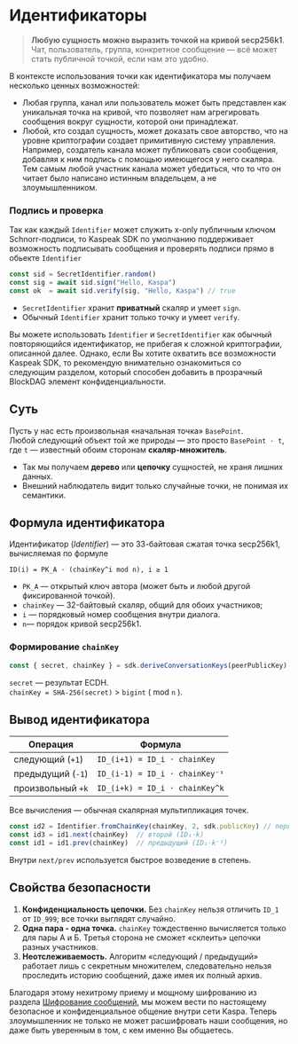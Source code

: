 # Идентификаторы

> **Любую сущность можно выразить точкой на кривой secp256k1**.  
>  Чат, пользователь, группа, конкретное сообщение — всё может стать публичной точкой, если нам это удобно.

В контексте использования точки как идентификатора мы получаем несколько ценных возможностей:

* Любая группа, канал или пользователь может быть представлен как уникальная точка на кривой, что позволяет нам агрегировать сообщения
вокруг сущности, которой они принадлежат.  
* Любой, кто создал сущность, может доказать свое авторство, что на уровне криптографии создает примитивную систему управления.
Например, создатель канала может публиковать свои сообщения, добавляя к ним подпись с помощью имеющегося у него скаляра.
Тем самым любой участник канала может убедиться, что то что он читает было написано истинным владельцем, а не злоумышленником.

### Подпись и проверка

Так как каждый `Identifier` может служить x-only публичным ключом Schnorr-подписи, то Kaspeak SDK по умолчанию поддерживает возможность подписывать сообщения и проверять подписи прямо в обьекте `Identifier`

```js
const sid = SecretIdentifier.random()
const sig = await sid.sign("Hello, Kaspa")
const ok  = await sid.verify(sig, "Hello, Kaspa") // true
```

* `SecretIdentifier` хранит **приватный** скаляр и умеет `sign`.
* Обычный `Identifier` хранит только точку и умеет `verify`.

Вы можете использовать `Identifier` и `SecretIdentifier` как обычный повторяющийся идентификатор, не прибегая к сложной криптографии, описанной далее. Однако, если Вы хотите охватить все возможности Kaspeak SDK, то рекомендую внимательно ознакомиться со следующим разделом, который способен добавить в прозрачный BlockDAG элемент конфиденциальности.

## Суть

Пусть у нас есть произвольная «начальная точка» `BasePoint`.  
Любой следующий объект той же природы — это просто `BasePoint · t`, где `t` — известный обоим сторонам **скаляр-множитель**.

* Так мы получаем **дерево** или **цепочку** сущностей, не храня лишних данных.  
* Внешний наблюдатель видит только случайные точки, не понимая их семантики.

## Формула идентификатора

Идентификатор (*Identifier*) — это 33-байтовая сжатая точка secp256k1, вычисляемая по формуле 

`ID(i) = PK_A · (chainKey^i mod n), i ≥ 1`

* `PK_A` — открытый ключ автора (может быть и любой другой фиксированной точкой).  
* `chainKey` — 32-байтовый скаляр, общий для обоих участников; 
* `i` — порядковый номер сообщения внутри диалога.
* `n`— порядок кривой secp256k1.

### Формирование `chainKey`

```js
const { secret, chainKey } = sdk.deriveConversationKeys(peerPublicKey)
```

`secret` — результат ECDH.  
`chainKey = SHA-256(secret)` > `bigint` ( mod `n` ).

## Вывод идентификатора

| Операция          | Формула                        |
|-------------------|--------------------------------|
| следующий (`+1`)  | `ID_(i+1) = ID_i · chainKey`   |
| предыдущий (`-1`) | `ID_(i-1) = ID_i · chainKey⁻¹` |
| произвольный `+k` | `ID_(i+k) = ID_i · chainKey^k` |

Все вычисления — обычная скалярная мультипликация точек.


```js
const id2 = Identifier.fromChainKey(chainKey, 2, sdk.publicKey) // первый ID
const id3 = id1.next(chainKey)  // второй (ID₁·k)
const id1 = id1.prev(chainKey)  // предыдущий (ID₁·k⁻¹)
```

Внутри `next/prev` используется быстрое возведение в степень.

## Свойства безопасности

1. **Конфиденциальность цепочки.**
   Без `chainKey` нельзя отличить `ID_1` от `ID_999`; все точки выглядят случайно.
2. **Одна пара - одна точка.**
   `chainKey` тождественно вычисляется только для пары А и Б. Третья сторона не сможет «склеить» цепочки разных участников.
3. **Неотслеживаемость.**
   Алгоритм «следующий / предыдущий» работает лишь с секретным множителем, следовательно нельзя проследить историю сообщений, даже имея их полный архив.

Благодаря этому нехитрому приему и мощному шифрованию из раздела [Шифрование сообщений](../03-advanced/encryption.md), мы можем вести по настоящему безопасное и конфиденциальное общение внутри сети Kaspa. Теперь злоумышленник не только не может расшифровать наши сообщения, но даже быть уверенным в том, с кем именно Вы общаетесь.
